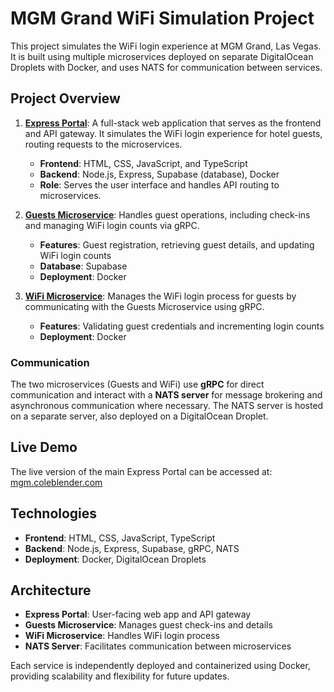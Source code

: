 # MGM Grand WiFi Simulation Project

This project simulates the WiFi login experience at MGM Grand, Las Vegas. It is built using multiple microservices deployed on separate DigitalOcean Droplets with Docker, and uses NATS for communication between services.

## Project Overview

1. **[Express Portal](https://github.com/ColeBlender/express-portal)**: A full-stack web application that serves as the frontend and API gateway. It simulates the WiFi login experience for hotel guests, routing requests to the microservices.
   - **Frontend**: HTML, CSS, JavaScript, and TypeScript
   - **Backend**: Node.js, Express, Supabase (database), Docker
   - **Role**: Serves the user interface and handles API routing to microservices.

2. **[Guests Microservice](https://github.com/ColeBlender/guests-microservice)**: Handles guest operations, including check-ins and managing WiFi login counts via gRPC.
   - **Features**: Guest registration, retrieving guest details, and updating WiFi login counts
   - **Database**: Supabase
   - **Deployment**: Docker

3. **[WiFi Microservice](https://github.com/ColeBlender/wifi-microservice)**: Manages the WiFi login process for guests by communicating with the Guests Microservice using gRPC.
   - **Features**: Validating guest credentials and incrementing login counts
   - **Deployment**: Docker

### Communication

The two microservices (Guests and WiFi) use **gRPC** for direct communication and interact with a **NATS server** for message brokering and asynchronous communication where necessary. The NATS server is hosted on a separate server, also deployed on a DigitalOcean Droplet.

## Live Demo

The live version of the main Express Portal can be accessed at:  
[mgm.coleblender.com](https://mgm.coleblender.com)

## Technologies

- **Frontend**: HTML, CSS, JavaScript, TypeScript
- **Backend**: Node.js, Express, Supabase, gRPC, NATS
- **Deployment**: Docker, DigitalOcean Droplets

## Architecture

- **Express Portal**: User-facing web app and API gateway
- **Guests Microservice**: Manages guest check-ins and details
- **WiFi Microservice**: Handles WiFi login process
- **NATS Server**: Facilitates communication between microservices

Each service is independently deployed and containerized using Docker, providing scalability and flexibility for future updates.

